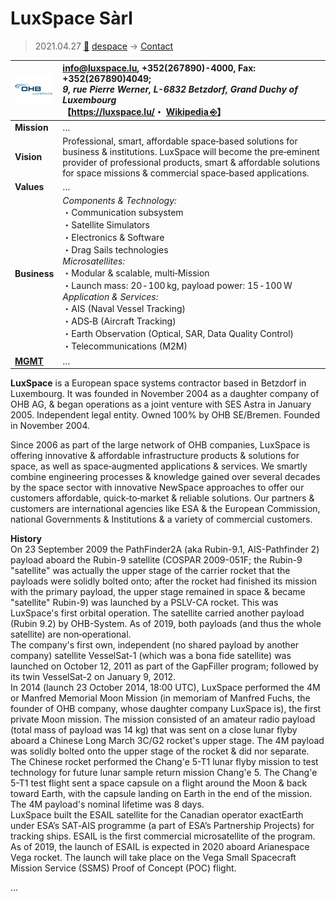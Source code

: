 # LuxSpace Sàrl
> 2021.04.27 [🚀](../../../index/index.md) [despace](../index.md) → [Contact](../contact.md)

|[![](../f/contact/l/luxspace_logo1_thumb.webp)](../f/contact/l/luxspace_logo1.webp)|<info@luxspace.lu>, +352(267890)-4000, Fax: +352(267890)4049;<br> *9, rue Pierre Werner, L-6832 Betzdorf, Grand Duchy of Luxembourg*<br> 【<https://luxspace.lu/>・ [Wikipedia ⎆](https://en.wikipedia.org/wiki/Luxspace)】|
|:-|:-|
|**Mission**|…|
|**Vision**|Professional, smart, affordable space‑based solutions for business & institutions. LuxSpace will become the pre‑eminent provider of professional products, smart & affordable solutions for space missions & commercial space‑based applications.|
|**Values**|…|
|**Business**|*Components & Technology:*<br> ・Communication subsystem<br> ・Satellite Simulators<br> ・Electronics & Software<br> ・Drag Sails technologies<br> *Microsatellites:*<br> ・Modular & scalable, multi‑Mission<br> ・Launch mass: 20 ‑ 100 kg, payload power: 15 ‑ 100 W<br> *Application & Services:*<br> ・AIS (Naval Vessel Tracking)<br> ・ADS‑B (Aircraft Tracking)<br> ・Earth Observation (Optical, SAR, Data Quality Control)<br> ・Telecommunications (M2M)|
|**[MGMT](../mgmt.md)**|…|

**LuxSpace** is a European space systems contractor based in Betzdorf in Luxembourg. It was founded in November 2004 as a daughter company of OHB AG, & began operations as a joint venture with SES Astra in January 2005. Independent legal entity. Owned 100% by OHB SE/Bremen. Founded in November 2004.

Since 2006 as part of the large network of OHB companies, LuxSpace is offering innovative & affordable infrastructure products & solutions for space, as well as space‑augmented applications & services. We smartly combine engineering processes & knowledge gained over several decades by the space sector with innovative NewSpace approaches to offer our customers affordable, quick‑to‑market & reliable solutions. Our partners & customers are international agencies like ESA & the European Commission, national Governments & Institutions & a variety of commercial customers.

**History**  
On 23 September 2009 the PathFinder2A (aka Rubin-9.1, AIS-Pathfinder 2) payload aboard the Rubin-9 satellite (COSPAR 2009-051F; the Rubin-9 "satellite" was actually the upper stage of the carrier rocket that the payloads were solidly bolted onto; after the rocket had finished its mission with the primary payload, the upper stage remained in space & became "satellite" Rubin-9) was launched by a PSLV-CA rocket. This was LuxSpace's first orbital operation. The satellite carried another payload (Rubin 9.2) by OHB-System. As of 2019, both payloads (and thus the whole satellite) are non‑operational.  
The company's first own, independent (no shared payload by another company) satellite VesselSat-1 (which was a bona fide satellite) was launched on October 12, 2011 as part of the GapFiller program; followed by its twin VesselSat-2 on January 9, 2012.  
In 2014 (launch 23 October 2014, 18:00 UTC), LuxSpace performed the 4M or Manfred Memorial Moon Mission (in memoriam of Manfred Fuchs, the founder of OHB company, whose daughter company LuxSpace is), the first private Moon mission. The mission consisted of an amateur radio payload (total mass of payload was 14 kg) that was sent on a close lunar flyby aboard a Chinese Long March 3C/G2 rocket's upper stage. The 4M payload was solidly bolted onto the upper stage of the rocket & did nor separate. The Chinese rocket performed the Chang'e 5-T1 lunar flyby mission to test technology for future lunar sample return mission Chang'e 5. The Chang'e 5-T1 test flight sent a space capsule on a flight around the Moon & back toward Earth, with the capsule landing on Earth in the end of the mission. The 4M payload's nominal lifetime was 8 days.  
LuxSpace built the ESAIL satellite for the Canadian operator exactEarth under ESA’s SAT‐AIS programme (a part of ESA’s Partnership Projects) for tracking ships. ESAIL is the first commercial microsatellite of the program. As of 2019, the launch of ESAIL is expected in 2020 aboard Arianespace Vega rocket. The launch will take place on the Vega Small Spacecraft Mission Service (SSMS) Proof of Concept (POC) flight.

<p style="page-break-after:always"> </p>

…
